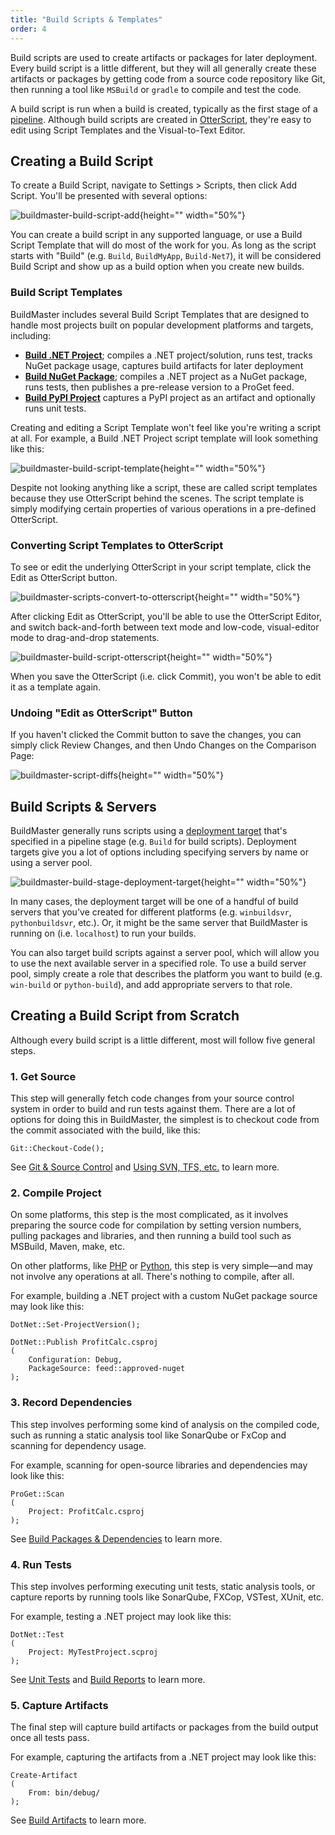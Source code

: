 ```yaml
---
title: "Build Scripts & Templates"
order: 4
---
```


Build scripts are used to create artifacts or packages for later deployment. Every build script is a little different, but they will all generally create these artifacts or packages by getting code from a source code repository like Git, then running a tool like `MSBuild` or `gradle` to compile and test the code.

A build script is run when a build is created, typically as the first stage of a [pipeline](/docs/buildmaster/deployment-continuous-delivery/buildmaster-pipelines). Although build scripts are created in [OtterScript](/docs/buildmaster/otterscript-execution-engine/buildmaster-otterscript-overview), they're easy to edit using Script Templates and the Visual-to-Text Editor.

## Creating a Build Script
To create a Build Script, navigate to Settings > Scripts, then click Add Script. You'll be presented with several options:

![buildmaster-build-script-add](/resources/docs/buildmaster-build-script-add.png){height="" width="50%"}

You can create a build script in any supported language, or use a Build Script Template that will do most of the work for you. As long as the script starts with "Build" (e.g. `Build`, `BuildMyApp`, `Build-Net7`), it will be considered Build Script and show up as a build option when you create new builds.


### Build Script Templates
BuildMaster includes several Build Script Templates that are designed to handle most projects built on popular development platforms and targets, including:

* **[Build .NET Project](/docs/buildmaster/builds-continuous-integration/buildmaster-build-scripts/buildmaster-build-net-project-script-template)**; compiles a .NET project/solution, runs test, tracks NuGet package usage, captures build artifacts for later deployment
* **[Build NuGet Package](/docs/buildmaster/builds-continuous-integration/buildmaster-build-scripts/build-nuget-package-script-template)**; compiles a .NET project as a NuGet package, runs tests, then publishes a pre-release version to a ProGet feed.
* **[Build PyPI Project](/docs/buildmaster/builds-continuous-integration/buildmaster-build-scripts/build-pypi-project)** captures a PyPI project as an artifact and optionally runs unit tests.

Creating and editing a Script Template won't feel like you're writing a script at all. For example, a Build .NET Project script template will look something like this:

![buildmaster-build-script-template](/resources/docs/buildmaster-build-script-template.png){height="" width="50%"}

Despite not looking anything like a script, these are called script templates because they use OtterScript behind the scenes. The script template is simply modifying certain properties of various operations in a pre-defined OtterScript.

### Converting Script Templates to OtterScript
To see or edit the underlying OtterScript in your script template, click the Edit as OtterScript button.

![buildmaster-scripts-convert-to-otterscript](/resources/docs/buildmaster-scripts-convert-to-otterscript.png){height="" width="50%"}

After clicking Edit as OtterScript, you'll be able to use the OtterScript Editor, and switch back-and-forth between text mode and low-code, visual-editor mode to drag-and-drop statements.

![buildmaster-build-script-otterscript](/resources/docs/buildmaster-build-script-otterscript.png){height="" width="50%"}

When you save the OtterScript (i.e. click Commit), you won't be able to edit it as a template again.

### Undoing "Edit as OtterScript" Button
If you haven't clicked the Commit button to save the changes, you can simply click Review Changes, and then Undo Changes on the Comparison Page:

![buildmaster-script-diffs](/resources/docs/buildmaster-script-diffs.png){height="" width="50%"}

## Build Scripts & Servers
BuildMaster generally runs scripts using a [deployment target](/docs/buildmaster/deployment-continuous-delivery/buildmaster-pipelines#deployment-targets) that's specified in a pipeline stage (e.g. `Build` for build scripts). Deployment targets give you a lot of options including specifying servers by name or using a server pool.

![buildmaster-build-stage-deployment-target](/resources/docs/buildmaster-build-stage-deployment-target.png){height="" width="50%"}

In many cases, the deployment target will be one of a handful of build servers that you've created for different platforms (e.g. `winbuildsvr`, `pythonbuildsvr`, etc.). Or, it might be the same server that BuildMaster is running on (i.e. `localhost`) to run your builds.

You can also target build scripts against a server pool, which will allow you to use the next available server in a specified role. To use a build server pool, simply create a role that describes the platform you want to build (e.g. `win-build` or `python-build`), and add appropriate servers to that role.

## Creating a Build Script from Scratch
Although every build script is a little different, most will follow five general steps.

### 1. Get Source
This step will generally fetch code changes from your source control system in order to build and run tests against them. There are a lot of options for doing this in BuildMaster, the simplest is to checkout code from the commit associated with the build, like this:

```
Git::Checkout-Code();
```

See [Git & Source Control](/docs/buildmaster/builds-continuous-integration/buildmaster-git-source-control) and [Using SVN, TFS, etc.](/docs/buildmaster/builds-continuous-integration/buildmaster-git-source-control/buildmaster-ci-cd-continuous-integration-server-source-control) to learn more.

### 2. Compile Project
On some platforms, this step is the most complicated, as it involves preparing the source code for compilation by setting version numbers, pulling packages and libraries, and then running a build tool such as MSBuild, Maven, make, etc.

On other platforms, like [PHP](/docs/buildmaster/development-platforms/buildmaster-platforms-php) or [Python](/docs/buildmaster/development-platforms/buildmaster-platforms-python), this step is very simple—and may not involve any operations at all. There's nothing to compile, after all.

For example, building a .NET project with a custom NuGet package source may look like this:
```
DotNet::Set-ProjectVersion();

DotNet::Publish ProfitCalc.csproj
(
    Configuration: Debug,
    PackageSource: feed::approved-nuget
);
```


### 3. Record Dependencies
This step involves performing some kind of analysis on the compiled code, such as running a static analysis tool like SonarQube or FxCop and scanning for dependency usage.

For example, scanning for open-source libraries and dependencies may look like this:
```
ProGet::Scan
(
    Project: ProfitCalc.csproj
);
```

See [Build Packages & Dependencies](/docs/buildmaster/builds-continuous-integration/buildmaster-build-packages-dependencies) to learn more.

### 4. Run Tests
This step involves performing executing unit tests, static analysis tools, or capture reports by running tools like SonarQube, FXCop, VSTest, XUnit, etc.

For example, testing a .NET project may look like this:
```
DotNet::Test
(
    Project: MyTestProject.scproj
);
```

See [Unit Tests](/docs/buildmaster/builds-continuous-integration/automated-testing-verification/buildmaster-ci-cd-testing-and-verification-unit-tests) and [Build Reports](/docs/buildmaster/builds-continuous-integration/automated-testing-verification/buildmaster-ci-cd-testing-and-verification-reports) to learn more.

### 5. Capture Artifacts
The final step will capture build artifacts or packages from the build output once all tests pass.

For example, capturing the artifacts from a .NET project may look like this:

```
Create-Artifact
(
    From: bin/debug/
);
```

See [Build Artifacts](/docs/buildmaster/builds-continuous-integration/buildmaster-artifacts) to learn more.
